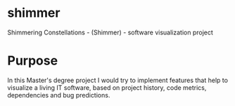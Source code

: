 shimmer
=======

Shimmering Constellations - (Shimmer) - software visualization project

Purpose
=======

In this Master's degree project I would try to implement features that help to visualize a living IT software, based on project history, code metrics, dependencies and bug predictions.  
